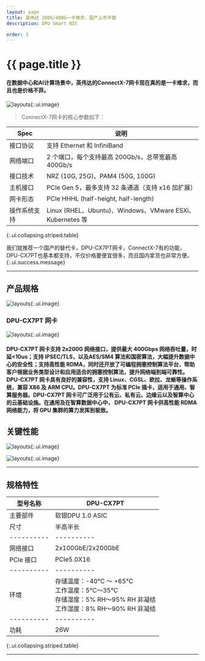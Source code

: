 ```yaml
---
layout: page
title: 英伟达 200G/400G一卡难求，国产上市平替
description: DPU Smart NIC

order: 3
---
```

# {{ page.title }}

#### 在数据中心和AI计算场景中，英伟达的ConnectX-7网卡现在真的是一卡难求，而且也是价格不菲。

![layouts](bluefield-connectx-7-2c50-d-2x.jpeg "onnectx-7"){:.ui.image}

> ConnectX-7网卡的核心参数如下：

|  <b>Spec</b> |  <b>说明</b> |
|----------|----------|
| 接口协议  |  支持 Ethernet 和 InfiniBand  |
| 网络端口  |  2 个端口，每个支持最高 200Gb/s，总带宽最高 400Gb/s  |
| 接口技术  |  NRZ (10G, 25G)、PAM4 (50G, 100G)  |
| 主机接口  |  PCIe Gen 5，最多支持 32 条通道（支持 x16 加扩展）  |
| 网卡形态  |  PCIe HHHL (half-height, half-length)  |
| 操作系统支持  |  Linux (RHEL、Ubuntu)、Windows、VMware ESXi、Kubernetes 等  |
{:.ui.collapsing.striped.table}

我们就推荐一个国产的替代卡，DPU-CX7PT网卡，ConnectX-7有的功能，DPU-CX7PT也基本都支持，不仅价格要便宜很多，而且国内拿货也非常方便。
{:.ui.success.message}

---

## 产品规格

![layouts](image2.png "DPU-CX7PT"){:.ui.image}

### DPU-CX7PT 网卡

![layouts](10.jpg "DPU-CX7PT"){:.ui.image}

#### DPU-CX7PT 网卡支持 2x200G 网络接口，提供最大 400Gbps 网络吞吐量，时延<10us；支持 IPSEC/TLS，以及AES/SM4 算法和国密算法，大幅提升数据中心的安全性；支持高性能 RDMA，同时还开放了可编程拥塞控制算法平台，帮助客户根据业务类型设计和应用适合的拥塞控制算法，提升网络端到端可靠性。<br>DPU-CX7PT 网卡具有良好的兼容性，支持 Linux、CGSL、欧拉、龙蜥等操作系统，兼容 X86 及 ARM CPU。DPU-CX7PT 为标准 PCIe 插卡，适用于通用、智算服务器。DPU-CX7PT 网卡可广泛用于公有云、私有云、边缘云以及智算中心的云基础设施。在通用及在智算数据中心中， DPU-CX7PT 网卡供高性能 RDMA 网络能力，将 GPU 集群的算力发挥到极致。

## 关键性能

![layouts](11.jpg "DPU-CX7PT"){:.ui.image}

![layouts](12.jpg "DPU-CX7PT"){:.ui.image}

---

## 规格特性

| <b>型号名称</b> | <b>DPU-CX7PT</b> |
|----------|----------|
| 主要部件 |  软银DPU 1.0 ASIC |
| 尺寸 |  半高半长 |
|----------|----------|
| 网络接口 | 2x100GbE/2x200GbE |
| PCIe 接口 |  PCIe5.0X16 |
|----------|----------|
| 环境 | 存储温度：-40°C ～ +65°C<br>工作温度：5℃～35℃<br>存储湿度：5% RH～95% RH 非凝结<br>工作湿度：8% RH～90% RH 非凝结 |
|----------|----------|
| 功耗 | 26W |
{:.ui.collapsing.striped.table}

---

